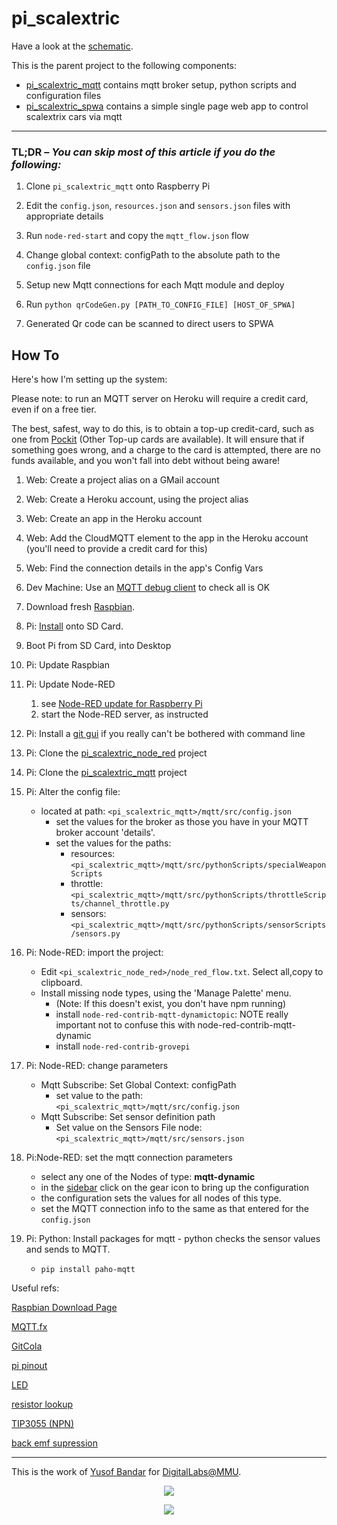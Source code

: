 # pi_scalextric

Have a look at the [schematic](https://aliceliveprojects.github.io/pi_scalextric/).

This is the parent project to the following components:

* [pi_scalextric_mqtt](https://github.com/aliceliveprojects/pi_scalextric_mqtt) contains mqtt broker setup, python scripts and configuration files
* [pi_scalextric_spwa](https://github.com/aliceliveprojects/pi_scalextric_spwa) contains a simple single page web app to control scalextrix cars via mqtt

---

### TL;DR – *You can skip most of this article if you do the following:*
1) Clone `pi_scalextric_mqtt` onto Raspberry Pi

1) Edit the `config.json`, `resources.json` and `sensors.json` files with appropriate details

1) Run `node-red-start` and copy the `mqtt_flow.json` flow

1) Change global context: configPath to the absolute path to the `config.json` file

1) Setup new Mqtt connections for each Mqtt module and deploy


1) Run `python qrCodeGen.py [PATH_TO_CONFIG_FILE] [HOST_OF_SPWA]`

1) Generated Qr code can be scanned to direct users to SPWA







## How To

Here's how I'm setting up the system:

Please note: to run an MQTT server on Heroku will require a credit card, even if on a free tier. 

The best, safest, way to do this, is to obtain a top-up credit-card, such as one from [Pockit](https://www.pockit.com/) (Other Top-up cards are available). It will ensure that if something goes wrong, and a charge to the card is attempted, there are no funds available, and you won't fall into debt without being aware!

1. Web: Create a project alias on a GMail account

1. Web: Create a Heroku account, using the project alias

1. Web: Create an app in the Heroku account

1. Web: Add the CloudMQTT element to the app in the Heroku account (you'll need to provide a credit card for this)

1. Web: Find the connection details in the app's Config Vars

1. Dev Machine: Use an [MQTT debug client](http://www.mqttfx.org/) to check all is OK

1. Download fresh [Raspbian](https://www.raspberrypi.org/downloads/raspbian/).

1. Pi: [Install](https://www.raspberrypi.org/documentation/installation/installing-images/README.md) onto SD Card.

1. Boot Pi from SD Card, into Desktop

1. Pi: Update Raspbian

1. Pi: Update Node-RED
   1. see [Node-RED update for Raspberry Pi](https://nodered.org/docs/hardware/raspberrypi)
   1. start the Node-RED server, as instructed

1. Pi: Install a [git gui](https://git-cola.github.io/downloads.html) if you really can't be bothered with command line

1. Pi: Clone the [pi_scalextric_node_red](https://github.com/aliceliveprojects/pi_scalextric_node_red) project

1. Pi: Clone the [pi_scalextric_mqtt](https://github.com/aliceliveprojects/pi_scalextric_mqtt) project

1. Pi: Alter the config file:
   * located at path: `<pi_scalextric_mqtt>/mqtt/src/config.json`
      * set the values for the broker as those you have in your MQTT broker account 'details'.
      * set the values for the paths:
         * resources: `<pi_scalextric_mqtt>/mqtt/src/pythonScripts/specialWeaponScripts`
         * throttle: `<pi_scalextric_mqtt>/mqtt/src/pythonScripts/throttleScripts/channel_throttle.py`
         * sensors: `<pi_scalextric_mqtt>/mqtt/src/pythonScripts/sensorScripts/sensors.py`


1. Pi: Node-RED: import the project:
   * Edit `<pi_scalextric_node_red>/node_red_flow.txt`. Select all,copy to clipboard.
   * Install missing node types, using the 'Manage Palette' menu.
      * (Note: If this doesn't exist, you don't have npm running)
      * install `node-red-contrib-mqtt-dynamictopic`: NOTE really important not to confuse this with node-red-contrib-mqtt-dynamic
      * install `node-red-contrib-grovepi`
1. Pi: Node-RED: change parameters
   *  Mqtt Subscribe: Set Global Context: configPath
      * set value to the path: `<pi_scalextric_mqtt>/mqtt/src/config.json`
   *  Mqtt Subscribe: Set sensor definition path
      * Set value on the Sensors File node: `<pi_scalextric_mqtt>/mqtt/src/sensors.json`
1. Pi:Node-RED: set the mqtt connection parameters
   * select any one of the Nodes of type: **mqtt-dynamic**
   * in the [sidebar](https://nodered.org/docs/user-guide/editor/) click on the gear icon to bring up the configuration
   * the configuration sets the values for all nodes of this type.
   * set the MQTT connection info to the same as that entered for the `config.json`
1. Pi: Python: Install packages for mqtt - python checks the sensor values and sends to MQTT.
   * `pip install paho-mqtt`
   




Useful refs:

[Raspbian Download Page](https://www.raspberrypi.org/downloads/raspbian/)

[MQTT.fx](http://www.mqttfx.org/)

[GitCola](https://git-cola.github.io/downloads.html)

[pi pinout](https://pinout.xyz/)

[LED](https://www.electronics2000.co.uk/pin-out/led.php)

[resistor lookup](https://www.digikey.co.uk/en/resources/conversion-calculators/conversion-calculator-resistor-color-code-4-band)

[TIP3055 (NPN)](https://github.com/aliceliveprojects/pi_scalextric/blob/master/documentation/resources/TIP3055-D.PDF)

[back emf supression](https://progeny.co.uk/back-emf-suppression/)



---

This is the work of [Yusof Bandar](https://github.com/YusofBandar) for [DigitalLabs@MMU](https://digitallabs.mmu.ac.uk/).

<p align="center">
<img align="middle" src="https://trello-attachments.s3.amazonaws.com/5b2caa657bcf194b4d089d48/5b98c7ec64145155e09b5083/d2e189709d3b79aa1222ef6e9b1f3735/DigitalLabsLogo_512x512.png"  />
 </p>
 
 
<p align="center">
<img align="middle" src="https://trello-attachments.s3.amazonaws.com/5b2caa657bcf194b4d089d48/5b98c7ec64145155e09b5083/e5f47675f420face27488d4e5330a48c/logo_mmu.png" />
 </p>

